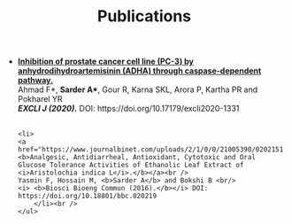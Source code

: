 <header class="post-header">
    <h1 class="post-title">Publications</h1>
</header>

<article class="post-content">
<ul>
	<li>
	<a href="https://doi.org/10.17179/excli2020-1331"> <b>Inhibition of prostate cancer cell line (PC-3) by anhydrodihydroartemisinin (ADHA) through caspase-dependent pathway.</b></a><br />
	Ahmad F*, <b>Sarder A*</b>, Gour R, Karna SKL, Arora P, Kartha PR and Pokharel YR <br/>
	<i> <b>EXCLI J (2020).</b></i> DOI: https://doi.org/10.17179/excli2020-1331
        </li><br />
	
	<li>
	<a href="https://www.journalbinet.com/uploads/2/1/0/0/21005390/02021516_analgesic_antidiarrheal_antioxidant_cytotoxic_and_oral_glucose_tolerance.pdf"> <b>Analgesic, Antidiarrheal, Antioxidant, Cytotoxic and Oral Glucose Tolerance Activities of Ethanolic Leaf Extract of <i>Aristolochia indica L</i>.</b></a><br />
	Yasmin F, Hossain M, <b>Sarder A</b> and Bokshi B <br/>
	<i> <b>Biosci Bioeng Commun (2016).</b></i> DOI: https://doi.org/10.18801/bbc.020219
        </li><br />
	</ul>
	
